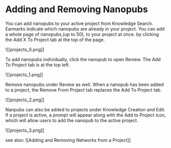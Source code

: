 # Adding and Removing Nanopubs

You can add nanopubs to your active project from Knowledge Search. Earmarks indicate which nanopubs are already in your project. You can add a whole page of nanopubs,(up to 50), to your project at once. by clicking the Add X To Project tab at the top of the page.

![[projects_0.png]]

   To add nanopubs individually, click the nanopub to open Review. The Add To Project tab is at the top left.

![[projects_1.png]]

   Remove nanopubs under Review as well. When a nanopub has been added to a project, the Remove From Project tab replaces the Add To Project tab.

![[projects_2.png]]

   Nanpubs can also be added to projects under Knowledge Creation and Edit. If a project is active, a prompt will appear along with the Add to Project icon, which will allow users to add the nanopub to the active project.

![[projects_3.png]]

see also: [[Adding and Removing Networks from a Project]]
